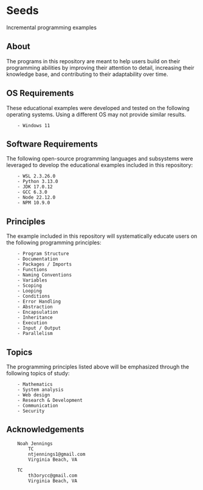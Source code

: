 # Seeds 

Incremental programming examples

## About

The programs in this repository are meant to help users build on their programming abilities by improving their attention to detail, increasing their knowledge base, and contributing to their adaptability over time.

## OS Requirements 

These educational examples were developed and tested on the following operating systems. Using a different OS may not provide similar results.

```
    - Windows 11
```

## Software Requirements

The following open-source programming languages and subsystems were leveraged to develop the educational examples included in this repository:

```
    - WSL 2.3.26.0
    - Python 3.13.0
    - JDK 17.0.12
    - GCC 6.3.0
    - Node 22.12.0
    - NPM 10.9.0
```

## Principles 

The example included in this repository will systematically educate users on the following programming principles:

```
    - Program Structure
    - Documentation
    - Packages / Imports
    - Functions
    - Naming Conventions
    - Variables
    - Scoping
    - Looping
    - Conditions
    - Error Handling
    - Abstraction
    - Encapsulation
    - Inheritance
    - Execution
    - Input / Output
    - Parallelism 
```

## Topics

The programming principles listed above will be emphasized through the following topics of study:

```
    - Mathematics
    - System analysis
    - Web design 
    - Research & Development
    - Communication
    - Security
```

## Acknowledgements

```
    Noah Jennings 
        TC 
        ntjennings1@gmail.com
        Virginia Beach, VA
        
    TC 
        th3orycc@gmail.com
        Virginia Beach, VA
```